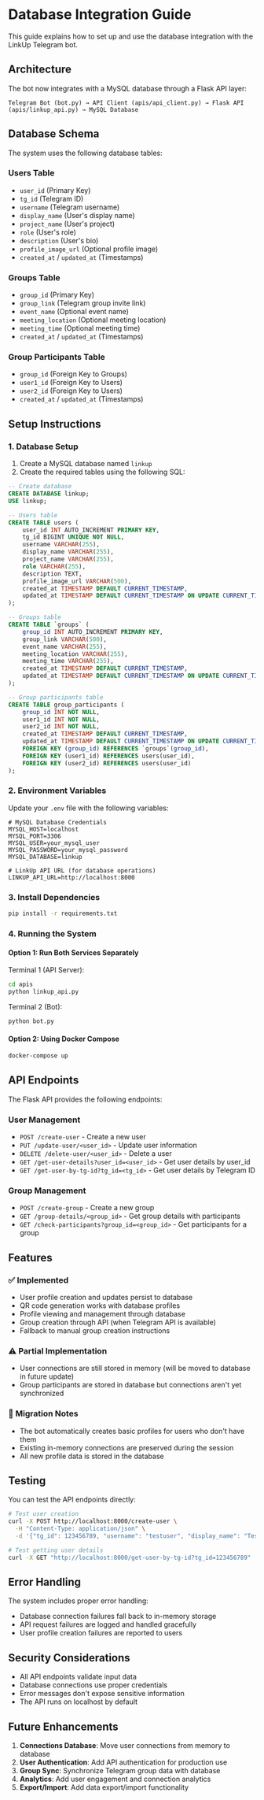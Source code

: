 # Database Integration Guide

This guide explains how to set up and use the database integration with the LinkUp Telegram bot.

## Architecture

The bot now integrates with a MySQL database through a Flask API layer:

```
Telegram Bot (bot.py) → API Client (apis/api_client.py) → Flask API (apis/linkup_api.py) → MySQL Database
```

## Database Schema

The system uses the following database tables:

### Users Table
- `user_id` (Primary Key)
- `tg_id` (Telegram ID)
- `username` (Telegram username)
- `display_name` (User's display name)
- `project_name` (User's project)
- `role` (User's role)
- `description` (User's bio)
- `profile_image_url` (Optional profile image)
- `created_at` / `updated_at` (Timestamps)

### Groups Table
- `group_id` (Primary Key)
- `group_link` (Telegram group invite link)
- `event_name` (Optional event name)
- `meeting_location` (Optional meeting location)
- `meeting_time` (Optional meeting time)
- `created_at` / `updated_at` (Timestamps)

### Group Participants Table
- `group_id` (Foreign Key to Groups)
- `user1_id` (Foreign Key to Users)
- `user2_id` (Foreign Key to Users)
- `created_at` / `updated_at` (Timestamps)

## Setup Instructions

### 1. Database Setup

1. Create a MySQL database named `linkup`
2. Create the required tables using the following SQL:

```sql
-- Create database
CREATE DATABASE linkup;
USE linkup;

-- Users table
CREATE TABLE users (
    user_id INT AUTO_INCREMENT PRIMARY KEY,
    tg_id BIGINT UNIQUE NOT NULL,
    username VARCHAR(255),
    display_name VARCHAR(255),
    project_name VARCHAR(255),
    role VARCHAR(255),
    description TEXT,
    profile_image_url VARCHAR(500),
    created_at TIMESTAMP DEFAULT CURRENT_TIMESTAMP,
    updated_at TIMESTAMP DEFAULT CURRENT_TIMESTAMP ON UPDATE CURRENT_TIMESTAMP
);

-- Groups table
CREATE TABLE `groups` (
    group_id INT AUTO_INCREMENT PRIMARY KEY,
    group_link VARCHAR(500),
    event_name VARCHAR(255),
    meeting_location VARCHAR(255),
    meeting_time VARCHAR(255),
    created_at TIMESTAMP DEFAULT CURRENT_TIMESTAMP,
    updated_at TIMESTAMP DEFAULT CURRENT_TIMESTAMP ON UPDATE CURRENT_TIMESTAMP
);

-- Group participants table
CREATE TABLE group_participants (
    group_id INT NOT NULL,
    user1_id INT NOT NULL,
    user2_id INT NOT NULL,
    created_at TIMESTAMP DEFAULT CURRENT_TIMESTAMP,
    updated_at TIMESTAMP DEFAULT CURRENT_TIMESTAMP ON UPDATE CURRENT_TIMESTAMP,
    FOREIGN KEY (group_id) REFERENCES `groups`(group_id),
    FOREIGN KEY (user1_id) REFERENCES users(user_id),
    FOREIGN KEY (user2_id) REFERENCES users(user_id)
);
```

### 2. Environment Variables

Update your `.env` file with the following variables:

```env
# MySQL Database Credentials
MYSQL_HOST=localhost
MYSQL_PORT=3306
MYSQL_USER=your_mysql_user
MYSQL_PASSWORD=your_mysql_password
MYSQL_DATABASE=linkup

# LinkUp API URL (for database operations)
LINKUP_API_URL=http://localhost:8000
```

### 3. Install Dependencies

```bash
pip install -r requirements.txt
```

### 4. Running the System

#### Option 1: Run Both Services Separately

Terminal 1 (API Server):
```bash
cd apis
python linkup_api.py
```

Terminal 2 (Bot):
```bash
python bot.py
```

#### Option 2: Using Docker Compose

```bash
docker-compose up
```

## API Endpoints

The Flask API provides the following endpoints:

### User Management
- `POST /create-user` - Create a new user
- `PUT /update-user/<user_id>` - Update user information
- `DELETE /delete-user/<user_id>` - Delete a user
- `GET /get-user-details?user_id=<user_id>` - Get user details by user_id
- `GET /get-user-by-tg-id?tg_id=<tg_id>` - Get user details by Telegram ID

### Group Management
- `POST /create-group` - Create a new group
- `GET /group-details/<group_id>` - Get group details with participants
- `GET /check-participants?group_id=<group_id>` - Get participants for a group

## Features

### ✅ Implemented
- User profile creation and updates persist to database
- QR code generation works with database profiles
- Profile viewing and management through database
- Group creation through API (when Telegram API is available)
- Fallback to manual group creation instructions

### ⚠️ Partial Implementation
- User connections are still stored in memory (will be moved to database in future update)
- Group participants are stored in database but connections aren't yet synchronized

### 🔄 Migration Notes
- The bot automatically creates basic profiles for users who don't have them
- Existing in-memory connections are preserved during the session
- All new profile data is stored in the database

## Testing

You can test the API endpoints directly:

```bash
# Test user creation
curl -X POST http://localhost:8000/create-user \
  -H "Content-Type: application/json" \
  -d '{"tg_id": 123456789, "username": "testuser", "display_name": "Test User", "role": "Developer"}'

# Test getting user details
curl -X GET "http://localhost:8000/get-user-by-tg-id?tg_id=123456789"
```

## Error Handling

The system includes proper error handling:
- Database connection failures fall back to in-memory storage
- API request failures are logged and handled gracefully
- User profile creation failures are reported to users

## Security Considerations

- All API endpoints validate input data
- Database connections use proper credentials
- Error messages don't expose sensitive information
- The API runs on localhost by default

## Future Enhancements

1. **Connections Database**: Move user connections from memory to database
2. **User Authentication**: Add API authentication for production use
3. **Group Sync**: Synchronize Telegram group data with database
4. **Analytics**: Add user engagement and connection analytics
5. **Export/Import**: Add data export/import functionality 